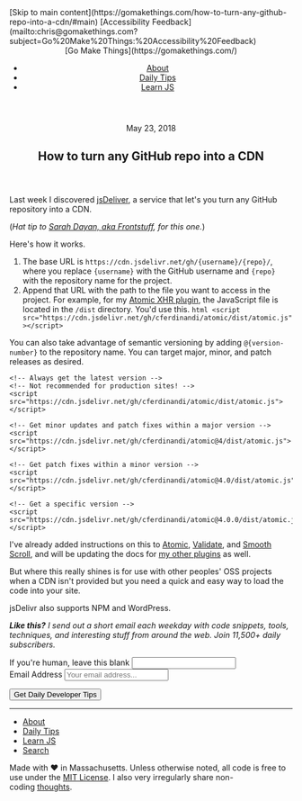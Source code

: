 <div class="container container-large">[Skip to main content](https://gomakethings.com/how-to-turn-any-github-repo-into-a-cdn/#main) [Accessibility Feedback](mailto:chris@gomakethings.com?subject=Go%20Make%20Things:%20Accessibility%20Feedback)</div>

<header class="container container-large margin-bottom-large">

<nav class="nav-wrap">[Go Make Things](https://gomakethings.com/)

<div class="nav-menu" id="nav-menu">

*   [About](https://gomakethings.com/about)
*   [Daily Tips](https://gomakethings.com/articles)
*   [Learn JS](https://gomakethings.com/resources)

</div>

</nav>

</header>

<main id="main" tabindex="-1">

<div class="container">

<article>

<header>

<aside class="text-muted"><time datetime="2018-05-23 10:30:00 -0400 EDT" pubdate="">May 23, 2018</time></aside>

# How to turn any GitHub repo into a CDN

</header>

Last week I discovered [jsDeliver](https://www.jsdelivr.com/), a service that let's you turn any GitHub repository into a CDN.

(_Hat tip to [Sarah Dayan, aka Frontstuff](https://frontstuff.io/), for this one._)

Here's how it works.

1.  The base URL is `https://cdn.jsdelivr.net/gh/{username}/{repo}/`, where you replace `{username}` with the GitHub username and `{repo}` with the repository name for the project.
2.  Append that URL with the path to the file you want to access in the project. For example, for my [Atomic XHR plugin](https://github.com/cferdinandi/atomic), the JavaScript file is located in the `/dist` directory. You'd use this. `html <script src="https://cdn.jsdelivr.net/gh/cferdinandi/atomic/dist/atomic.js"></script>`

You can also take advantage of semantic versioning by adding `@{version-number}` to the repository name. You can target major, minor, and patch releases as desired.

<div class="highlight">

    <!-- Always get the latest version -->
    <!-- Not recommended for production sites! -->
    <script src="https://cdn.jsdelivr.net/gh/cferdinandi/atomic/dist/atomic.js"></script>

    <!-- Get minor updates and patch fixes within a major version -->
    <script src="https://cdn.jsdelivr.net/gh/cferdinandi/atomic@4/dist/atomic.js"></script>

    <!-- Get patch fixes within a minor version -->
    <script src="https://cdn.jsdelivr.net/gh/cferdinandi/atomic@4.0/dist/atomic.js"></script>

    <!-- Get a specific version -->
    <script src="https://cdn.jsdelivr.net/gh/cferdinandi/atomic@4.0.0/dist/atomic.js"></script>

</div>

I've already added instructions on this to [Atomic](https://github.com/cferdinandi/atomic), [Validate](https://github.com/cferdinandi/validate), and [Smooth Scroll](https://github.com/cferdinandi/smooth-scroll), and will be updating the docs for [my other plugins](https://vanillajstoolkit.com/plugins) as well.

But where this really shines is for use with other peoples' OSS projects when a CDN isn't provided but you need a quick and easy way to load the code into your site.

jsDelivr also supports NPM and WordPress.

</article>

<aside>

_**Like this?** I send out a short email each weekday with code snippets, tools, techniques, and interesting stuff from around the web. Join 11,500+ daily subscribers._

<form action="https://gomakethings.us1.list-manage.com/subscribe/post?u=f2d244c0df42a0431bd08ddea&amp;id=aeaa9dd034" method="post" name="mc-embedded-subscribe-form" id="mailchimp-form" novalidate="">

<div class="row">

<div class="grid-two-thirds">

<div class="tarpit"><label for="name">If you're human, leave this blank</label> <input type="text" name="name" id="name" value=""></div>

<div><label class="screen-reader" for="mailchimp-email">Email Address</label> <input type="email" name="email" id="mailchimp-email" placeholder="Your email address..." required=""></div>

<input type="hidden" name="TbVktzD9dNZiQyZQ3Dk64w6L" value="WqJELdqqHHFTLUrEWJLu4DspKjeoBawWdWnZVVwti7RYpCyLr8WoWtm7UozshPy6"> <input type="hidden" name="group[aaf6f8b9a3]" value="1"> <input type="hidden" name="tag[21913]" value="1"></div>

<div class="grid-third"><button data-processing="Signing Up..." data-ready="Get Daily Developer Tips" class="btn btn-block" type="submit">Get Daily Developer Tips</button></div>

</div>

</form>

</aside>

</div>

</main>

<footer class="container container-large">

* * *

<nav class="tabindex nav-secondary" id="nav-secondary" tabindex="-1">

*   [About](https://gomakethings.com/about)
*   [Daily Tips](https://gomakethings.com/articles)
*   [Learn JS](https://gomakethings.com/resources)
*   [Search](https://gomakethings.com/search)

</nav>

Made with ❤️ in Massachusetts. Unless otherwise noted, all code is free to use under the [MIT License](https://gomakethings.com/mit). I also very irregularly share non-coding [thoughts](https://gomakethings.com/notes).

</footer>
